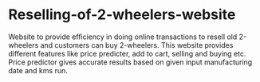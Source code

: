 # Reselling-of-2-wheelers-website
Website to provide efficiency in doing online transactions to resell old 2-wheelers and customers can buy 2-wheelers. This website provides different features like price predicter, add to cart, selling and buying etc.
Price predictor gives accurate results based on given input manufacturing date and kms run.
